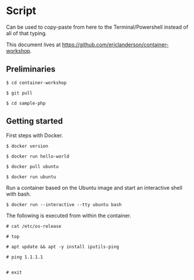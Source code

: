 Script
======

Can be used to copy-paste from here to the Terminal/Powershell instead of all of that typing.

This document lives at https://github.com/ericlanderson/container-workshop.

Preliminaries
-------------
```
$ cd container-workshop

$ git pull

$ cd sample-php
```

Getting started
---------------
First steps with Docker.

```
$ docker version

$ docker run hello-world

$ docker pull ubuntu

$ docker run ubuntu
```

Run a container based on the Ubuntu image and start an interactive shell with bash.

```
$ docker run --interactive --tty ubuntu bash

```
The following is executed from within the container.

```
# cat /etc/os-release

# top

# apt update && apt -y install iputils-ping

# ping 1.1.1.1


# exit
```